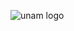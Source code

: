 ![unam logo](https://github.com/aldocedric/datos/assets/159991220/919c69db-15d4-4548-8ac7-5633ed07547a)
